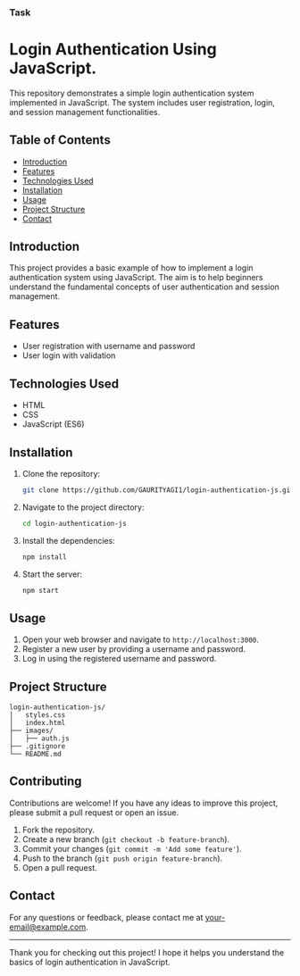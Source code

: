 ### Task 
# Login Authentication Using JavaScript.

This repository demonstrates a simple login authentication system implemented in JavaScript. The system includes user registration, login, and session management functionalities.

## Table of Contents

- [Introduction](#introduction)
- [Features](#features)
- [Technologies Used](#technologies-used)
- [Installation](#installation)
- [Usage](#usage)
- [Project Structure](#project-structure)
- [Contact](#contact)

## Introduction

This project provides a basic example of how to implement a login authentication system using JavaScript. The aim is to help beginners understand the fundamental concepts of user authentication and session management.

## Features

- User registration with username and password
- User login with validation

## Technologies Used

- HTML
- CSS
- JavaScript (ES6)

## Installation

1. Clone the repository:
   ```bash
   git clone https://github.com/GAURITYAGI1/login-authentication-js.git
   ```
2. Navigate to the project directory:
   ```bash
   cd login-authentication-js
   ```
3. Install the dependencies:
   ```bash
   npm install
   ```
4. Start the server:
   ```bash
   npm start
   ```

## Usage

1. Open your web browser and navigate to `http://localhost:3000`.
2. Register a new user by providing a username and password.
3. Log in using the registered username and password.

## Project Structure

```
login-authentication-js/
│   styles.css
│   index.html
├── images/
│   ├── auth.js
├── .gitignore
└── README.md
```

## Contributing

Contributions are welcome! If you have any ideas to improve this project, please submit a pull request or open an issue.

1. Fork the repository.
2. Create a new branch (`git checkout -b feature-branch`).
3. Commit your changes (`git commit -m 'Add some feature'`).
4. Push to the branch (`git push origin feature-branch`).
5. Open a pull request.

## Contact

For any questions or feedback, please contact me at [your-email@example.com](mailto:gaurityagi7524@gmail.com).

---

Thank you for checking out this project! I hope it helps you understand the basics of login authentication in JavaScript.
